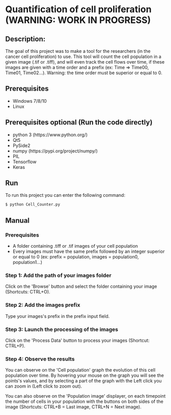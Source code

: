 # Quantification of cell proliferation (WARNING: WORK IN PROGRESS)

## Description:

The goal of this project was to make a tool for the researchers (in the cancer cell proliferation) to use. This tool will count the cell population in a given image (.tif or .tiff), and will even track the cell flows over time, if these images are given with a time order and a prefix (ex: Time => Time00, Time01, Time02...). Warning: the time order must be superior or equal to 0.

## Prerequisites

<ul>
<li>Windows 7/8/10</li>
<li>Linux</li>
</ul>

## Prerequisites optional (Run the code directly)

<ul>
<li>python 3 (https://www.python.org/)</li>
<li>Qt5</Li>
<li>PySide2</li>
<li>numpy (https://pypi.org/project/numpy/)</li>
<li>PIL</li>
<li>Tensorflow</li>
<li>Keras</li>
</ul>

## Run

To run this project you can enter the following command:
```bash
$ python Cell_Counter.py
```

## Manual

### Prerequisites

<ul>
<li>A folder containing .tiff or .tif images of your cell population</li>
<li>Every images must have the same prefix followed by an integer superior or equal to 0 (ex: prefix = population, images = population0, population1...)</li>
</ul>

### Step 1: Add the path of your images folder

Click on the 'Browse' button and select the folder containing your image (Shortcuts: CTRL+O).

### Step 2: Add the images prefix

Type your images's prefix in the prefix input field.

### Step 3: Launch the processing of the images

Click on the 'Process Data' button to process your images (Shortcut: CTRL+P).

### Step 4: Observe the results

You can observe on the 'Cell population' graph the evolution of this cell population over time. By hovering your mouse on the graph you will see the points's values, and by selecting a part of the graph with the Left click you can zoom in (Left click to zoom out).

You can also observe on the 'Population image' displayer, on each timepoint the number of cells in your population with the buttons on both sides of the image (Shortcuts: CTRL+B = Last image, CTRL+N = Next image).